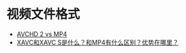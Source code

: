 # 视频文件格式

* [AVCHD 2 vs MP4](https://www.dpreview.com/forums/thread/3225892)
* [XAVC和XAVC S是什么？和MP4有什么区别？优势在哪里？](https://www.zhihu.com/question/23140837)
